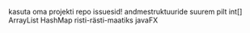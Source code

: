 kasuta oma projekti repo issuesid!
andmestruktuuride suurem pilt
    int[]
    ArrayList
    HashMap
    risti-rästi-maatiks
javaFX
